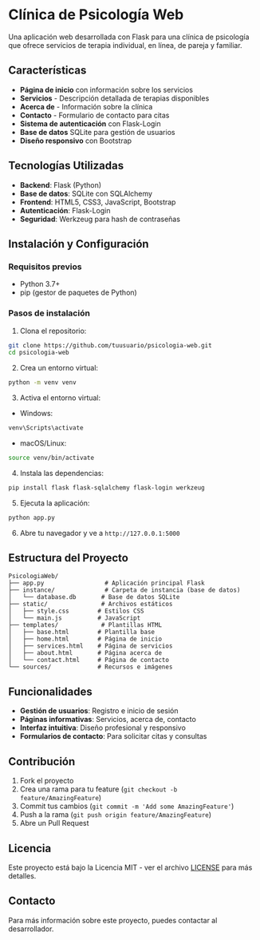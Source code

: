 # Clínica de Psicología Web

Una aplicación web desarrollada con Flask para una clínica de psicología que ofrece servicios de terapia individual, en línea, de pareja y familiar.

## Características

- **Página de inicio** con información sobre los servicios
- **Servicios** - Descripción detallada de terapias disponibles
- **Acerca de** - Información sobre la clínica
- **Contacto** - Formulario de contacto para citas
- **Sistema de autenticación** con Flask-Login
- **Base de datos** SQLite para gestión de usuarios
- **Diseño responsivo** con Bootstrap

## Tecnologías Utilizadas

- **Backend**: Flask (Python)
- **Base de datos**: SQLite con SQLAlchemy
- **Frontend**: HTML5, CSS3, JavaScript, Bootstrap
- **Autenticación**: Flask-Login
- **Seguridad**: Werkzeug para hash de contraseñas

## Instalación y Configuración

### Requisitos previos
- Python 3.7+
- pip (gestor de paquetes de Python)

### Pasos de instalación

1. Clona el repositorio:
```bash
git clone https://github.com/tuusuario/psicologia-web.git
cd psicologia-web
```

2. Crea un entorno virtual:
```bash
python -m venv venv
```

3. Activa el entorno virtual:
- Windows:
```bash
venv\Scripts\activate
```
- macOS/Linux:
```bash
source venv/bin/activate
```

4. Instala las dependencias:
```bash
pip install flask flask-sqlalchemy flask-login werkzeug
```

5. Ejecuta la aplicación:
```bash
python app.py
```

6. Abre tu navegador y ve a `http://127.0.0.1:5000`

## Estructura del Proyecto

```
PsicologiaWeb/
├── app.py                 # Aplicación principal Flask
├── instance/              # Carpeta de instancia (base de datos)
│   └── database.db       # Base de datos SQLite
├── static/               # Archivos estáticos
│   ├── style.css        # Estilos CSS
│   └── main.js          # JavaScript
├── templates/            # Plantillas HTML
│   ├── base.html        # Plantilla base
│   ├── home.html        # Página de inicio
│   ├── services.html    # Página de servicios
│   ├── about.html       # Página acerca de
│   └── contact.html     # Página de contacto
└── sources/             # Recursos e imágenes
```

## Funcionalidades

- **Gestión de usuarios**: Registro e inicio de sesión
- **Páginas informativas**: Servicios, acerca de, contacto
- **Interfaz intuitiva**: Diseño profesional y responsivo
- **Formularios de contacto**: Para solicitar citas y consultas

## Contribución

1. Fork el proyecto
2. Crea una rama para tu feature (`git checkout -b feature/AmazingFeature`)
3. Commit tus cambios (`git commit -m 'Add some AmazingFeature'`)
4. Push a la rama (`git push origin feature/AmazingFeature`)
5. Abre un Pull Request

## Licencia

Este proyecto está bajo la Licencia MIT - ver el archivo [LICENSE](LICENSE) para más detalles.

## Contacto

Para más información sobre este proyecto, puedes contactar al desarrollador.
